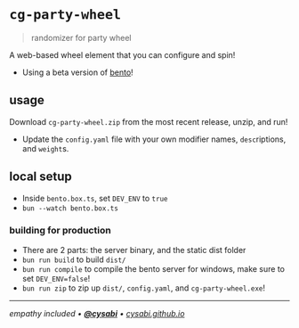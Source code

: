 # `cg-party-wheel`
> randomizer for party wheel

A web-based wheel element that you can configure and spin! 
- Using a beta version of [bento](https://github.com/cysabi/bento)!

## usage
Download `cg-party-wheel.zip` from the most recent release, unzip, and run!
- Update the `config.yaml` file with your own modifier names, `desc`riptions, and `weight`s.

## local setup
- Inside `bento.box.ts`, set `DEV_ENV` to `true`
- `bun --watch bento.box.ts`

### building for production
- There are 2 parts: the server binary, and the static dist folder
- `bun run build` to build `dist/`
- `bun run compile` to compile the bento server for windows, make sure to set `DEV_ENV=false`!
- `bun run zip` to zip up `dist/`, `config.yaml`, and `cg-party-wheel.exe`!

---

*empathy included • [**@cysabi**](https://github.com/cysabi) • [cysabi.github.io](https://cysabi.github.io)*